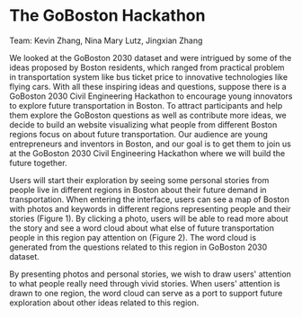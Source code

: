 # The GoBoston Hackathon

Team: Kevin Zhang, Nina Mary Lutz, Jingxian Zhang

We looked at the GoBoston 2030 dataset and were intrigued by some of the ideas proposed by Boston
residents, which ranged from practical problem in transportation system like bus ticket price to innovative technologies like flying cars. With all these inspiring ideas and questions, suppose there is a GoBoston 2030 Civil Engineering Hackathon to encourage young innovators to explore future transportation in Boston. To attract participants and help them explore the GoBoston questions as well as contribute more ideas, we decide to build an website visualizing what people from different Boston regions focus on about future transportation. Our audience are young entrepreneurs and inventors in Boston, and our goal is to get them to join us at the GoBoston 2030 Civil Engineering Hackathon where we will build the future together.



Users will start their exploration by seeing some personal stories from people live in different regions in Boston about their future demand in transportation. When entering the interface, users can see a map of Boston with photos and keywords in different regions representing people and their stories (Figure 1). By clicking a photo, users will be able to read more about the story and see a word cloud about what else of future transportation people in this region pay attention on (Figure 2). The word cloud is generated from the questions related to this region in GoBoston 2030 dataset. 

By presenting photos and personal stories, we wish to draw users' attention to what people really need through vivid stories. When users' attention is drawn to one region, the word cloud can serve as a port to support future exploration about other ideas related to this region.





